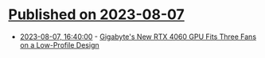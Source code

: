 # [Published on 2023-08-07](index.md)

* [2023-08-07, 16:40:00](https://hardware.slashdot.org/story/23/08/07/1630237/gigabytes-new-rtx-4060-gpu-fits-three-fans-on-a-low-profile-design?utm_source=rss1.0mainlinkanon&utm_medium=feed) - [Gigabyte's New RTX 4060 GPU Fits Three Fans on a Low-Profile Design](https://hardware.slashdot.org/story/23/08/07/1630237/gigabytes-new-rtx-4060-gpu-fits-three-fans-on-a-low-profile-design?utm_source=rss1.0mainlinkanon&utm_medium=feed)
